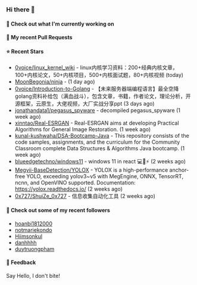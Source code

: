### Hi there 👋

#### 👷 Check out what I'm currently working on

#### 🔨 My recent Pull Requests


#### ⭐ Recent Stars

- [0voice/linux_kernel_wiki](https://github.com/0voice/linux_kernel_wiki) - linux内核学习资料：200&#43;经典内核文章，100&#43;内核论文，50&#43;内核项目，500&#43;内核面试题，80&#43;内核视频 (today)
- [MoonBegonia/ninja](https://github.com/MoonBegonia/ninja) -  (1 day ago)
- [0voice/Introduction-to-Golang](https://github.com/0voice/Introduction-to-Golang) - 【未来服务器端编程语言】最全空降golang资料补给包（满血战斗），包含文章，书籍，作者论文，理论分析，开源框架，云原生，大佬视频，大厂实战分享ppt (3 days ago)
- [jonathandata1/pegasus_spyware](https://github.com/jonathandata1/pegasus_spyware) - decompiled pegasus_spyware (1 week ago)
- [xinntao/Real-ESRGAN](https://github.com/xinntao/Real-ESRGAN) - Real-ESRGAN aims at developing Practical Algorithms for General Image Restoration. (1 week ago)
- [kunal-kushwaha/DSA-Bootcamp-Java](https://github.com/kunal-kushwaha/DSA-Bootcamp-Java) - This repository consists of the code samples, assignments, and the curriculum for the Community Classroom complete Data Structures &amp; Algorithms Java bootcamp. (1 week ago)
- [blueedgetechno/windows11](https://github.com/blueedgetechno/windows11) - windows 11 in react 💻🌈⚡ (2 weeks ago)
- [Megvii-BaseDetection/YOLOX](https://github.com/Megvii-BaseDetection/YOLOX) - YOLOX is a high-performance anchor-free YOLO, exceeding yolov3~v5 with MegEngine, ONNX, TensorRT, ncnn, and OpenVINO supported. Documentation: https://yolox.readthedocs.io/ (2 weeks ago)
- [0x727/ShuiZe_0x727](https://github.com/0x727/ShuiZe_0x727) - 信息收集自动化工具 (2 weeks ago)

#### 👯 Check out some of my recent followers

- [hoanbi1812000](https://github.com/hoanbi1812000)
- [notmariekondo](https://github.com/notmariekondo)
- [Hiimsonkul](https://github.com/Hiimsonkul)
- [danhhhh](https://github.com/danhhhh)
- [duytruongpham](https://github.com/duytruongpham)

#### 💬 Feedback

Say Hello, I don't bite!
